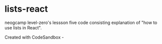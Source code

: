 # lists-react

neogcamp level-zero's lessson five code consisting explanation of "how to use lists in React".

Created with CodeSandbox -
